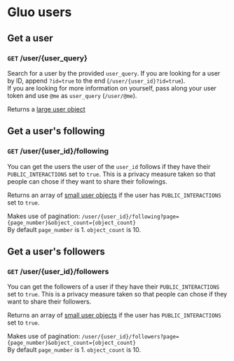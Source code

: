 # Gluo users

## Get a user

### `GET` /user/{user_query}

Search for a user by the provided `user_query`. If you are looking for a user by ID, append `?id=true` to the end (`/user/{user_id}?id=true`).  
If you are looking for more information on yourself, pass along your user token and use `@me` as `user_query` (`/user/@me`).  

Returns a [large user object](/v4/core/objects.md#large-user-object)

## Get a user's following

### `GET` /user/{user_id}/following

You can get the users the user of the `user_id` follows if they have their `PUBLIC_INTERACTIONS` set to `true`. This is a privacy measure taken so that people can chose if they want to share their followings.

Returns an array of [small user objects](/v4/core/objects.md#small-user-object) if the user has `PUBLIC_INTERACTIONS` set to `true`.

Makes use of pagination:
`/user/{user_id}/following?page={page_number}&object_count={object_count}`  
By default `page_number` is 1. `object_count` is 10.

## Get a user's followers

### `GET` /user/{user_id}/followers

You can get the followers of a user if they have their `PUBLIC_INTERACTIONS` set to `true`. This is a privacy measure taken so that people can chose if they want to share their followers.

Returns an array of [small user objects](/v4/core/objects.md#small-user-object) if the user has `PUBLIC_INTERACTIONS` set to `true`.

Makes use of pagination:
`/user/{user_id}/followers?page={page_number}&object_count={object_count}`  
By default `page_number` is 1. `object_count` is 10.
